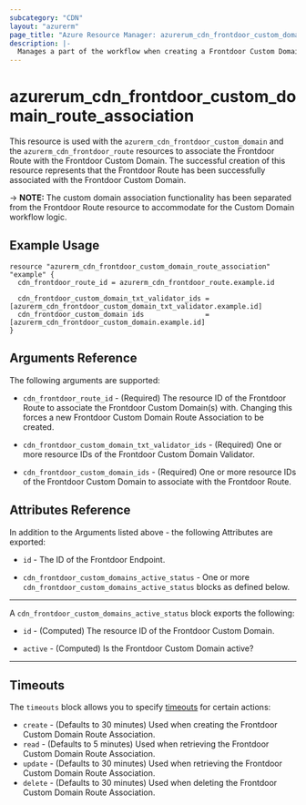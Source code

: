 ```yaml
---
subcategory: "CDN"
layout: "azurerm"
page_title: "Azure Resource Manager: azurerum_cdn_frontdoor_custom_domain_route_association"
description: |-
  Manages a part of the workflow when creating a Frontdoor Custom Domain.
---
```


# azurerum_cdn_frontdoor_custom_domain_route_association

This resource is used with the `azurerm_cdn_frontdoor_custom_domain` and the `azurerm_cdn_frontdoor_route` resources to associate the Frontdoor Route with the Frontdoor Custom Domain. The successful creation of this resource represents that the Frontdoor Route has been successfully associated with the Frontdoor Custom Domain.

-> **NOTE:** The custom domain association functionality has been separated from the Frontdoor Route resource to accommodate for the Custom Domain workflow logic.

## Example Usage

```hcl
resource "azurerm_cdn_frontdoor_custom_domain_route_association" "example" {
  cdn_frontdoor_route_id = azurerm_cdn_frontdoor_route.example.id

  cdn_frontdoor_custom_domain_txt_validator_ids = [azurerm_cdn_frontdoor_custom_domain_txt_validator.example.id]
  cdn_frontdoor_custom_domain ids               = [azurerm_cdn_frontdoor_custom_domain.example.id]
}
```

## Arguments Reference

The following arguments are supported:

* `cdn_frontdoor_route_id` - (Required) The resource ID of the Frontdoor Route to associate the Frontdoor Custom Domain(s) with. Changing this forces a new Frontdoor Custom Domain Route Association to be created.

* `cdn_frontdoor_custom_domain_txt_validator_ids` - (Required) One or more resource IDs of the Frontdoor Custom Domain Validator.

* `cdn_frontdoor_custom_domain_ids` - (Required) One or more resource IDs of the Frontdoor Custom Domain to associate with the Frontdoor Route.

## Attributes Reference

In addition to the Arguments listed above - the following Attributes are exported:

* `id` - The ID of the Frontdoor Endpoint.

* `cdn_frontdoor_custom_domains_active_status` - One or more `cdn_frontdoor_custom_domains_active_status` blocks as defined below.

---
A `cdn_frontdoor_custom_domains_active_status` block exports the following:

* `id` - (Computed) The resource ID of the Frontdoor Custom Domain.

* `active` - (Computed) Is the Frontdoor Custom Domain active?

---

## Timeouts

The `timeouts` block allows you to specify [timeouts](https://www.terraform.io/docs/configuration/resources.html#timeouts) for certain actions:

* `create` - (Defaults to 30 minutes) Used when creating the Frontdoor Custom Domain Route Association.
* `read` - (Defaults to 5 minutes) Used when retrieving the Frontdoor Custom Domain Route Association.
* `update` - (Defaults to 30 minutes) Used when retrieving the Frontdoor Custom Domain Route Association.
* `delete` - (Defaults to 30 minutes) Used when deleting the Frontdoor Custom Domain Route Association.